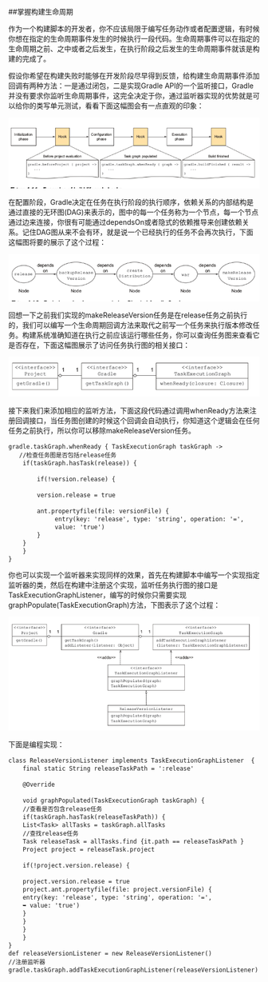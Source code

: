 ##掌握构建生命周期

作为一个构建脚本的开发者，你不应该局限于编写任务动作或者配置逻辑，有时候你想在指定的生命周期事件发生的时候执行一段代码。生命周期事件可以在指定的生命周期之前、之中或者之后发生，在执行阶段之后发生的生命周期事件就该是构建的完成了。

假设你希望在构建失败时能够在开发阶段尽早得到反馈，给构建生命周期事件添加回调有两种方法：一是通过闭包，二是实现Gradle API的一个监听接口，Gradle并没有要求你监听生命周期事件，这完全决定于你，通过监听器实现的优势就是可以给你的类写单元测试，看看下面这幅图会有一点直观的印象：


![](/images/dag27.png)

在配置阶段，Gradle决定在任务在执行阶段的执行顺序，依赖关系的内部结构是通过直接的无环图(DAG)来表示的，图中的每一个任务称为一个节点，每一个节点通过边来连接，你很有可能通过dependsOn或者隐式的依赖推导来创建依赖关系。记住DAG图从来不会有环，就是说一个已经执行的任务不会再次执行，下面这幅图将要的展示了这个过程：

![](/images/dag28.png)

回想一下之前我们实现的makeReleaseVersion任务是在release任务之前执行的，我们可以编写一个生命周期回调方法来取代之前写一个任务来执行版本修改任务。构建系统准确知道在执行之前应该运行哪些任务，你可以查询任务图来查看它是否存在，下面这幅图展示了访问任务执行图的相关接口：

![](/images/dag29.png)

接下来我们来添加相应的监听方法，下面这段代码通过调用whenReady方法来注册回调接口，当任务图创建的时候这个回调会自动执行，你知道这个逻辑会在任何任务之前执行，所以你可以移除makeReleaseVersion任务。

    gradle.taskGraph.whenReady { TaskExecutionGraph taskGraph ->
       //检查任务图是否包括release任务
        if(taskGraph.hasTask(release)) {
            
            if(!version.release) {
           
            version.release = true
             
            ant.propertyfile(file: versionFile) {
                 entry(key: 'release', type: 'string', operation: '=',
                 value: 'true')
            }
        }
        }
    }
    
你也可以实现一个监听器来实现同样的效果，首先在构建脚本中编写一个实现指定监听器的类，然后在构建中注册这个实现，监听任务执行图的接口是TaskExecutionGraphListener，编写的时候你只需要实现graphPopulate(TaskExecutionGraph)方法，下图表示了这个过程：

![](/images/dag30.png)

下面是编程实现：

    class ReleaseVersionListener implements TaskExecutionGraphListener  {
        final static String releaseTaskPath = ':release'
       
        @Override
       
        void graphPopulated(TaskExecutionGraph taskGraph) {
        //查看是否包含release任务
        if(taskGraph.hasTask(releaseTaskPath)) {
        List<Task> allTasks = taskGraph.allTasks
        //查找release任务
        Task releaseTask = allTasks.find {it.path == releaseTaskPath }
        Project project = releaseTask.project
        
        if(!project.version.release) {
       
        project.version.release = true
        project.ant.propertyfile(file: project.versionFile) {
        entry(key: 'release', type: 'string', operation: '=',
        ➥ value: 'true')
        }
        }
        }
        }
    }
    def releaseVersionListener = new ReleaseVersionListener()
    //注册监听器
    gradle.taskGraph.addTaskExecutionGraphListener(releaseVersionListener)



